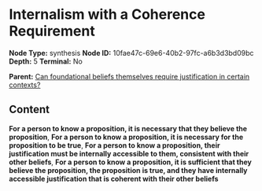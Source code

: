 # Internalism with a Coherence Requirement

**Node Type:** synthesis
**Node ID:** 10fae47c-69e6-40b2-97fc-a6b3d3bd09bc
**Depth:** 5
**Terminal:** No

**Parent:** [Can foundational beliefs themselves require justification in certain contexts?](can-foundational-beliefs-themselves-require-justification-in-certain-contexts-antithesis-c6a572a4-6c96-445a-826b-ba3015e2cfbc.md)

## Content

**For a person to know a proposition, it is necessary that they believe the proposition**, **For a person to know a proposition, it is necessary for the proposition to be true**, **For a person to know a proposition, their justification must be internally accessible to them, consistent with their other beliefs**, **For a person to know a proposition, it is sufficient that they believe the proposition, the proposition is true, and they have internally accessible justification that is coherent with their other beliefs**
